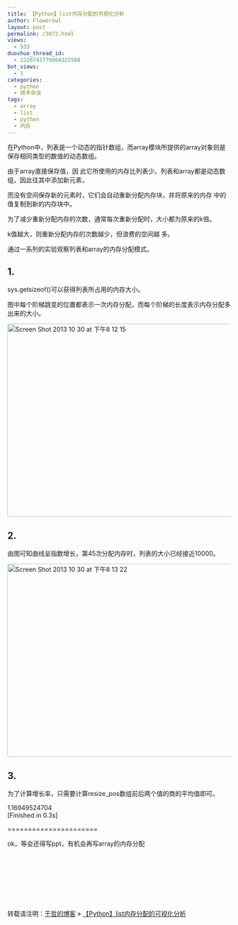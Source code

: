 ```yaml
---
title: 【Python】list内存分配的可视化分析
author: Flowerowl
layout: post
permalink: /3072.html
views:
  - 533
duoshuo_thread_id:
  - 1220743779864322508
bot_views:
  - 1
categories:
  - python
  - 技术杂谈
tags:
  - array
  - list
  - python
  - 内存
---
```

在Python中，列表是一个动态的指针数组，而array模块所提供的array对象则是保存相同类型的数值的动态数组。

由于array直接保存值，因 此它所使用的内存比列表少。列表和array都是动态数组，因此往其中添加新元素，

而没有空间保存新的元素时，它们会自动重新分配内存块，并将原来的内存 中的值复制到新的内存块中。

为了减少重新分配内存的次数，通常每次重新分配时，大小都为原来的k倍。

k值越大，则重新分配内存的次数越少，但浪费的空间越 多。

通过一系列的实验观察列表和array的内存分配模式。

## 1.

sys.getsizeof()可以获得列表所占用的内存大小。

图中每个阶梯跳变的位置都表示一次内存分配，而每个阶梯的长度表示内存分配多出来的大小。

<img title="Screen Shot 2013-10-30 at 下午8.12.15.gif" src="http://lazynight.me/wp-content/uploads/2013/10/Screen-Shot-2013-10-30-at-下午8.12.15.gif" alt="Screen Shot 2013 10 30 at 下午8 12 15" width="589" height="436" border="0" />

## 2.

由图可知曲线呈指数增长，第45次分配内存时，列表的大小已经接近10000。

<img title="Screen Shot 2013-10-30 at 下午8.13.22.gif" src="http://lazynight.me/wp-content/uploads/2013/10/Screen-Shot-2013-10-30-at-下午8.13.22.gif" alt="Screen Shot 2013 10 30 at 下午8 13 22" width="569" height="436" border="0" />

## 3.

为了计算增长率，只需要计算resize_pos数组前后两个值的商的平均值即可。

1.16949524704  
[Finished in 0.3s]

======================

ok，等会还得写ppt，有机会再写array的内存分配

 

 

 

 

转载请注明：[于哲的博客][1] &raquo; [【Python】list内存分配的可视化分析][2]

 [1]: http://localhost/wordpress
 [2]: http://localhost/wordpress/3072.html